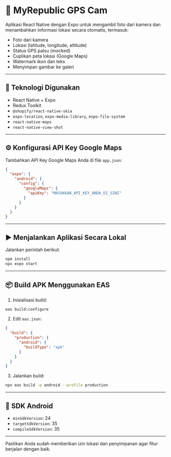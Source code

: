 # 📸 MyRepublic GPS Cam

Aplikasi React Native dengan Expo untuk mengambil foto dari kamera dan menambahkan informasi lokasi secara otomatis, termasuk:

* Foto dari kamera
* Lokasi (latitude, longitude, altitude)
* Status GPS palsu (mocked)
* Cuplikan peta lokasi (Google Maps)
* Watermark ikon dan teks
* Menyimpan gambar ke galeri

---

## 🧰 Teknologi Digunakan

* React Native + Expo
* Redux Toolkit
* `@shopify/react-native-skia`
* `expo-location`, `expo-media-library`, `expo-file-system`
* `react-native-maps`
* `react-native-view-shot`

---

## ⚙️ Konfigurasi API Key Google Maps

Tambahkan API Key Google Maps Anda di file `app.json`:

```json
{
  "expo": {
    "android": {
      "config": {
        "googleMaps": {
          "apiKey": "MASUKKAN_API_KEY_ANDA_DI_SINI"
        }
      }
    }
  }
}
```

---

## ▶️ Menjalankan Aplikasi Secara Lokal

Jalankan perintah berikut:

```bash
npm install
npx expo start
```

---

## 📦 Build APK Menggunakan EAS

1. Inisialisasi build:

```bash
eas build:configure
```

2. Edit `eas.json`:

```json
{
  "build": {
    "production": {
      "android": {
        "buildType": "apk"
      }
    }
  }
}
```

3. Jalankan build:

```bash
npx eas build -p android --profile production
```

---

## 📱 SDK Android

* `minSdkVersion`: 24
* `targetSdkVersion`: 35
* `compileSdkVersion`: 35

---

Pastikan Anda sudah memberikan izin lokasi dan penyimpanan agar fitur berjalan dengan baik.
